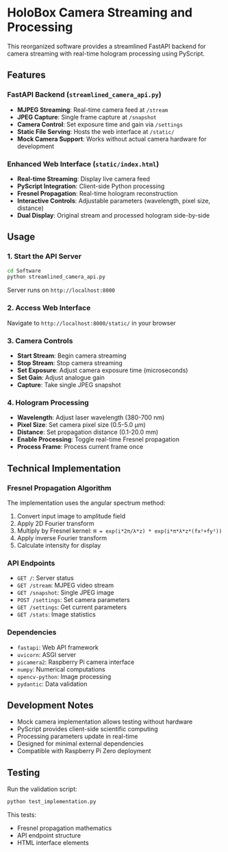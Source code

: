 # HoloBox Camera Streaming and Processing

This reorganized software provides a streamlined FastAPI backend for camera streaming with real-time hologram processing using PyScript.

## Features

### FastAPI Backend (`streamlined_camera_api.py`)
- **MJPEG Streaming**: Real-time camera feed at `/stream`
- **JPEG Capture**: Single frame capture at `/snapshot`
- **Camera Control**: Set exposure time and gain via `/settings`
- **Static File Serving**: Hosts the web interface at `/static/`
- **Mock Camera Support**: Works without actual camera hardware for development

### Enhanced Web Interface (`static/index.html`)
- **Real-time Streaming**: Display live camera feed
- **PyScript Integration**: Client-side Python processing
- **Fresnel Propagation**: Real-time hologram reconstruction
- **Interactive Controls**: Adjustable parameters (wavelength, pixel size, distance)
- **Dual Display**: Original stream and processed hologram side-by-side

## Usage

### 1. Start the API Server
```bash
cd Software
python streamlined_camera_api.py
```
Server runs on `http://localhost:8000`

### 2. Access Web Interface
Navigate to `http://localhost:8000/static/` in your browser

### 3. Camera Controls
- **Start Stream**: Begin camera streaming
- **Stop Stream**: Stop camera streaming  
- **Set Exposure**: Adjust camera exposure time (microseconds)
- **Set Gain**: Adjust analogue gain
- **Capture**: Take single JPEG snapshot

### 4. Hologram Processing
- **Wavelength**: Adjust laser wavelength (380-700 nm)
- **Pixel Size**: Set camera pixel size (0.5-5.0 µm)
- **Distance**: Set propagation distance (0.1-20.0 mm)
- **Enable Processing**: Toggle real-time Fresnel propagation
- **Process Frame**: Process current frame once

## Technical Implementation

### Fresnel Propagation Algorithm
The implementation uses the angular spectrum method:
1. Convert input image to amplitude field
2. Apply 2D Fourier transform
3. Multiply by Fresnel kernel: `H = exp(i*2π/λ*z) * exp(i*π*λ*z*(fx²+fy²))`
4. Apply inverse Fourier transform
5. Calculate intensity for display

### API Endpoints
- `GET /`: Server status
- `GET /stream`: MJPEG video stream
- `GET /snapshot`: Single JPEG image
- `POST /settings`: Set camera parameters
- `GET /settings`: Get current parameters
- `GET /stats`: Image statistics

### Dependencies
- `fastapi`: Web API framework
- `uvicorn`: ASGI server
- `picamera2`: Raspberry Pi camera interface
- `numpy`: Numerical computations
- `opencv-python`: Image processing
- `pydantic`: Data validation

## Development Notes

- Mock camera implementation allows testing without hardware
- PyScript provides client-side scientific computing
- Processing parameters update in real-time
- Designed for minimal external dependencies
- Compatible with Raspberry Pi Zero deployment

## Testing

Run the validation script:
```bash
python test_implementation.py
```

This tests:
- Fresnel propagation mathematics
- API endpoint structure  
- HTML interface elements